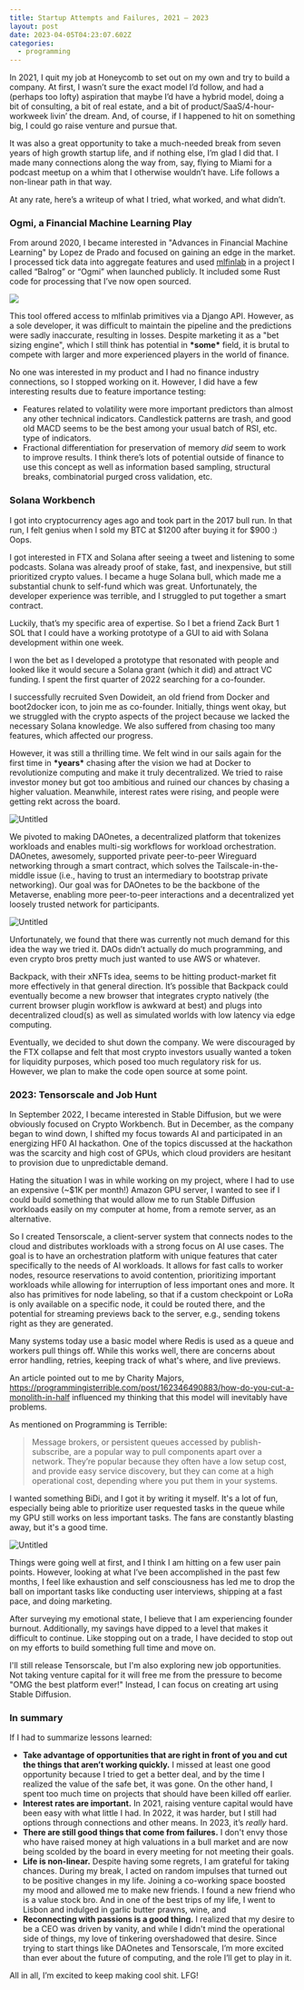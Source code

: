 ```yaml
---
title: Startup Attempts and Failures, 2021 – 2023
layout: post
date: 2023-04-05T04:23:07.602Z
categories:
  - programming
---
```

In 2021, I quit my job at Honeycomb to set out on my own and try to build a company. At first, I wasn’t sure the exact model I’d follow, and had a (perhaps too lofty) aspiration that maybe I’d have a hybrid model, doing a bit of consulting, a bit of real estate, and a bit of product/SaaS/4-hour-workweek livin’ the dream. And, of course, if I happened to hit on something big, I could go raise venture and pursue that.

It was also a great opportunity to take a much-needed break from seven years of high growth startup life, and if nothing else, I’m glad I did that. I made many connections along the way from, say, flying to Miami for a podcast meetup on a whim that I otherwise wouldn’t have. Life follows a non-linear path in that way.

At any rate, here’s a writeup of what I tried, what worked, and what didn’t.

### Ogmi, a Financial Machine Learning Play

From around 2020, I became interested in "Advances in Financial Machine Learning" by Lopez de Prado and focused on gaining an edge in the market. I processed tick data into aggregate features and used [mlfinlab](https://github.com/hudson-and-thames/mlfinlab) in a project I called “Balrog” or “Ogmi” when launched publicly. It included some Rust code for processing that I’ve now open sourced.

![](/images/untitled.png)

This tool offered access to mlfinlab primitives via a Django API. However, as a sole developer, it was difficult to maintain the pipeline and the predictions were sadly inaccurate, resulting in losses. Despite marketing it as a "bet sizing engine", which I still think has potential in **\***some**\*** field, it is brutal to compete with larger and more experienced players in the world of finance.

No one was interested in my product and I had no finance industry connections, so I stopped working on it. However, I did have a few interesting results due to feature importance testing:

* Features related to volatility were more important predictors than almost any other technical indicators. Candlestick patterns are trash, and good old MACD seems to be the best among your usual batch of RSI, etc. type of indicators.
* Fractional differentiation for preservation of memory *did* seem to work to improve results. I think there’s lots of potential outside of finance to use this concept as well as information based sampling, structural breaks, combinatorial purged cross validation, etc.

### Solana Workbench

I got into cryptocurrency ages ago and took part in the 2017 bull run. In that run, I felt genius when I sold my BTC at $1200 after buying it for $900 :) Oops.

I got interested in FTX and Solana after seeing a tweet and listening to some podcasts. Solana was already proof of stake, fast, and inexpensive, but still prioritized crypto values. I became a huge Solana bull, which made me a substantial chunk to self-fund which was great. Unfortunately, the developer experience was terrible, and I struggled to put together a smart contract.

Luckily, that’s my specific area of expertise. So I bet a friend Zack Burt 1 SOL that I could have a working prototype of a GUI to aid with Solana development within one week. 

I won the bet as I developed a prototype that resonated with people and looked like it would secure a Solana grant (which it did) and attract VC funding. I spent the first quarter of 2022 searching for a co-founder.

I successfully recruited Sven Dowideit, an old friend from Docker and boot2docker icon, to join me as co-founder. Initially, things went okay, but we struggled with the crypto aspects of the project because we lacked the necessary Solana knowledge. We also suffered from chasing too many features, which affected our progress.

However, it was still a thrilling time. We felt wind in our sails again for the first time in **\***years**\*** chasing after the vision we had at Docker to revolutionize computing and make it truly decentralized. We tried to raise investor money but got too ambitious and ruined our chances by chasing a higher valuation. Meanwhile, interest rates were rising, and people were getting rekt across the board.

![Untitled](/images/untitled-1.png)

We pivoted to making DAOnetes, a decentralized platform that tokenizes workloads and enables multi-sig workflows for workload orchestration. DAOnetes, awesomely, supported private peer-to-peer Wireguard networking through a smart contract, which solves the Tailscale-in-the-middle issue (i.e., having to trust an intermediary to bootstrap private networking). Our goal was for DAOnetes to be the backbone of the Metaverse, enabling more peer-to-peer interactions and a decentralized yet loosely trusted network for participants.

![Untitled](/images/untitled-2.png)

Unfortunately, we found that there was currently not much demand for this idea the way we tried it. DAOs didn’t actually do much programming, and even crypto bros pretty much just wanted to use AWS or whatever.

Backpack, with their xNFTs idea, seems to be hitting product-market fit more effectively in that general direction. It’s possible that Backpack could eventually become a new browser that integrates crypto natively (the current browser plugin workflow is awkward at best) and plugs into decentralized cloud(s) as well as simulated worlds with low latency via edge computing.

Eventually, we decided to shut down the company. We were discouraged by the FTX collapse and felt that most crypto investors usually wanted a token for liquidity purposes, which posed too much regulatory risk for us. However, we plan to make the code open source at some point.

### 2023: Tensorscale and Job Hunt

In September 2022, I became interested in Stable Diffusion, but we were obviously focused on Crypto Workbench. But in December, as the company began to wind down, I shifted my focus towards AI and participated in an energizing HF0 AI hackathon. One of the topics discussed at the hackathon was the scarcity and high cost of GPUs, which cloud providers are hesitant to provision due to unpredictable demand.

Hating the situation I was in while working on my project, where I had to use an expensive (~$1K per month!) Amazon GPU server, I wanted to see if I could build something that would allow me to run Stable Diffusion workloads easily on my computer at home, from a remote server, as an alternative.

So I created Tensorscale, a client-server system that connects nodes to the cloud and distributes workloads with a strong focus on AI use cases. The goal is to have an orchestration platform with unique features that cater specifically to the needs of AI workloads. It allows for fast calls to worker nodes, resource reservations to avoid contention, prioritizing important workloads while allowing for interruption of less important ones and more. It also has primitives for node labeling, so that if a custom checkpoint or LoRa is only available on a specific node, it could be routed there, and the potential for streaming previews back to the server, e.g., sending tokens right as they are generated.

Many systems today use a basic model where Redis is used as a queue and workers pull things off. While this works well, there are concerns about error handling, retries, keeping track of what's where, and live previews.

An article pointed out to me by Charity Majors, <https://programmingisterrible.com/post/162346490883/how-do-you-cut-a-monolith-in-half> influenced my thinking that this model will inevitably have problems.

As mentioned on Programming is Terrible:

> Message brokers, or persistent queues accessed by publish-subscribe, are a popular way to pull components apart over a network. They’re popular because they often have a low setup cost, and provide easy service discovery, but they can come at a high operational cost, depending where you put them in your systems.

I wanted something BiDi, and I got it by writing it myself. It's a lot of fun, especially being able to prioritize user requested tasks in the queue while my GPU still works on less important tasks. The fans are constantly blasting away, but it's a good time.

![Untitled](/images/untitled-3.png)

Things were going well at first, and I think I am hitting on a few user pain points. However, looking at what I’ve been accomplished in the past few months, I feel like exhaustion and self consciousness has led me to drop the ball on important tasks like conducting user interviews, shipping at a fast pace, and doing marketing.

After surveying my emotional state, I believe that I am experiencing founder burnout. Additionally, my savings have dipped to a level that makes it difficult to continue. Like stopping out on a trade, I have decided to stop out on my efforts to build something full time and move on.

I'll still release Tensorscale, but I'm also exploring new job opportunities. Not taking venture capital for it will free me from the pressure to become "OMG the best platform ever!" Instead, I can focus on creating art using Stable Diffusion.

### In summary

If I had to summarize lessons learned:

* **Take advantage of opportunities that are right in front of you and cut the things that aren’t working quickly.** I missed at least one good opportunity because I tried to get a better deal, and by the time I realized the value of the safe bet, it was gone. On the other hand, I spent too much time on projects that should have been killed off earlier.
* **Interest rates are important.** In 2021, raising venture capital would have been easy with what little I had. In 2022, it was harder, but I still had options through connections and other means. In 2023, it’s *really* hard.
* **There are still good things that come from failures.** I don't envy those who have raised money at high valuations in a bull market and are now being scolded by the board in every meeting for not meeting their goals.
* **Life is non-linear.** Despite having some regrets, I am grateful for taking chances. During my break, I acted on random impulses that turned out to be positive changes in my life. Joining a co-working space boosted my mood and allowed me to make new friends. I found a new friend who is a value stock bro. And in one of the best trips of my life, I went to Lisbon and indulged in garlic butter prawns, wine, and
* **Reconnecting with passions is a good thing.** I realized that my desire to be a CEO was driven by vanity, and while I didn't mind the operational side of things, my love of tinkering overshadowed that desire. Since trying to start things like DAOnetes and Tensorscale, I’m more excited than ever about the future of computing, and the role I’ll get to play in it.

All in all, I’m excited to keep making cool shit. LFG!
